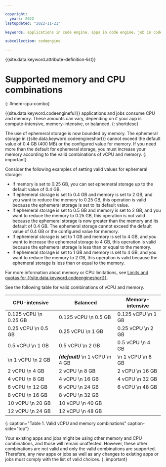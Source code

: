 ```yaml
---

copyright:
  years: 2022
lastupdated: "2022-11-21"

keywords: applications in code engine, apps in code engine, job in code engine, memory and cpu combinations, memory in code engine, cpu in code engine, memory and CPU

subcollection: codeengine

---
```


{{site.data.keyword.attribute-definition-list}}

# Supported memory and CPU combinations
{: #mem-cpu-combo}

{{site.data.keyword.codeenginefull}} applications and jobs consume CPU and memory. These amounts can vary, depending on if your app is compute-intensive, memory-intensive, or balanced.
{: shortdesc}



The use of ephemeral storage is now bounded by memory. The ephemeral storage in {{site.data.keyword.codeengineshort}} cannot exceed the default value of 0.4 GB (400 MB) or the configured value for memory. If you need more than the default for ephemeral storage, you must increase your memory according to the valid combinations of vCPU and memory.
{: important}


Consider the following examples of setting valid values for ephemeral storage:

* If memory is set to 0.25 GB, you can set ephemeral storage up to the default value of 0.4 GB.
* If ephemeral storage is set to 0.4 GB and memory is set to 2 GB, and you want to reduce the memory to 0.25 GB, this operation is valid because the ephemeral storage is set to its default value.
* If ephemeral storage is set to 0.5 GB and memory is set to 2 GB, and you want to reduce the memory to 0.25 GB, this operation is not valid because the ephemeral storage is now greater than the memory and its default of 0.4 GB. The ephemeral storage cannot exceed the default value of 0.4 GB or the configured value for memory.
* If ephemeral storage is set to 1 GB and memory is set to 4 GB, and you want to increase the ephemeral storage to 4 GB, this operation is valid because the ephemeral storage is less than or equal to the memory.
* If ephemeral storage is set to 1 GB and memory is set to 4 GB, and you want to reduce the memory to 2 GB, this operation is valid because the ephemeral storage is less than or equal to the memory.


For more information about memory or CPU limitations, see [Limits and quotas for {{site.data.keyword.codeengineshort}}](/docs/codeengine?topic=codeengine-limits).

See the following table for valid combinations of vCPU and memory.

| CPU-intensive  | Balanced | Memory-intensive |
|--------|--------|--------|
| 0.125 vCPU \n 0.25 GB | 0.125 vCPU \n 0.5 GB | 0.125 vCPU \n 1 GB |
| 0.25 vCPU \n 0.5 GB | 0.25 vCPU \n 1 GB | 0.25 vCPU \n 2 GB |
| 0.5 vCPU \n 1 GB | 0.5 vCPU \n 2 GB | 0.5 vCPU \n 4 GB |
|  \n 1 vCPU \n 2 GB | _**(default)**_  \n  1 vCPU \n 4 GB |  \n 1 vCPU \n 8 GB |
| 2 vCPU \n 4 GB | 2 vCPU \n 8 GB | 2 vCPU \n 16 GB |
| 4 vCPU \n 8 GB | 4 vCPU \n 16 GB | 4 vCPU \n 32 GB |
| 6 vCPU \n 12 GB | 6 vCPU \n 24 GB | 6 vCPU \n 48 GB  |
| 8 vCPU \n 16 GB | 8 vCPU \n 32 GB |  |
| 10 vCPU \n 20 GB | 10 vCPU \n 40 GB |  |
| 12 vCPU \n 24 GB | 12 vCPU \n 48 GB |  |
{: caption="Table 1. Valid vCPU and memory combinations" caption-side="top"}

Your existing apps and jobs might be using other memory and CPU combinations, and those will remain unaffected. However, these other combinations are not valid and only the valid combinations are supported. Therefore, any new apps or jobs as well as any changes to existing apps or jobs must comply with the list of valid choices. 
{: important}


